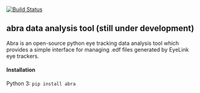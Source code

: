 [![Build Status](https://travis-ci.org/abra-eyetracking/abra-eyetracking.svg?branch=master)](https://travis-ci.org/abra-eyetracking/abra-eyetracking)
## abra data analysis tool (still under development)
Abra is an open-source python eye tracking data analysis tool which provides a simple interface for managing .edf files generated by EyeLink eye trackers.

#### Installation
Python 3:
`pip install abra`
